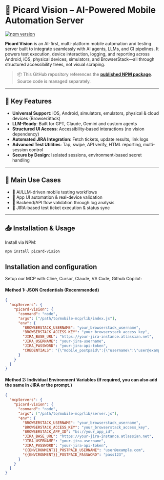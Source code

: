 # 🚀 Picard Vision – AI-Powered Mobile Automation Server

[![npm version](https://img.shields.io/npm/v/picard-vision.svg)](https://www.npmjs.com/package/picard-vision)

**Picard Vision** is an AI-first, multi-platform mobile automation and testing server built to integrate seamlessly with AI agents, LLMs, and CI pipelines. It powers test execution, device interaction, logging, and reporting across Android, iOS, physical devices, simulators, and BrowserStack—all through structured accessibility trees, not visual scraping.

> 📦 This GitHub repository references the [**published NPM package**](https://www.npmjs.com/package/picard-vision/v/1.0.0).  
> Source code is managed separately.

---

## 🔑 Key Features

- **Universal Support**: iOS, Android, simulators, emulators, physical & cloud devices (BrowserStack)
- **LLM-Ready**: Built for GPT, Claude, Gemini and custom agents
- **Structured UI Access**: Accessibility-based interactions (no vision dependency)
- **Automated JIRA Integration**: Fetch tickets, update results, link logs
- **Advanced Test Utilities**: Tap, swipe, API verify, HTML reporting, multi-session control
- **Secure by Design**: Isolated sessions, environment-based secret handling

---

## 🧪 Main Use Cases

- 🤖 AI/LLM-driven mobile testing workflows  
- 📱 App UI automation & real-device validation  
- 🧩 Backend/API flow validation through log analysis  
- 🧪 JIRA-based test ticket execution & status sync  

---

## 📥 Installation & Usage

Install via NPM:

```bash
npm install picard-vision
```

## Installation and configuration

Setup our MCP with Cline, Cursor, Claude, VS Code, Github Copilot:

#### Method 1: JSON Credentials (Recommended)
```json
{
  "mcpServers": {
    "picard-vision": {
      "command": "node",
      "args": ["/path/to/mobile-mcp/lib/index.js"],
      "env": {
        "BROWSERSTACK_USERNAME": "your_browserstack_username",
        "BROWSERSTACK_ACCESS_KEY": "your_browserstack_access_key",
        "JIRA_BASE_URL": "https://your-jira-instance.atlassian.net",
        "JIRA_USERNAME": "your-jira-username",
        "JIRA_PASSWORD": "your-jira-api-token",
        "CREDENTIALS": "{\"mobile_postpaid\":{\"username\":\"user@example.com\",\"password\":\"pass123\",\"additionalInfo\":{\"pin\":\"1234\"}},\"mobile_prepaid\":{\"username\":\"prepaid@example.com\",\"password\":\"pass456\"}}"
      }
    }
  }
}
```

#### Method 2: Individual Environment Variables (If required, you can also add the same in JIRA or the prompt.)
```json
{
  "mcpServers": {
    "picard-vision": {
      "command": "node",
      "args": ["/path/to/mobile-mcp/lib/server.js"],
      "env": {
        "BROWSERSTACK_USERNAME": "your_browserstack_username",
        "BROWSERSTACK_ACCESS_KEY": "your_browserstack_access_key",
        "BROWSERSTACK_APP_ID": "bs://your_app_id",
        "JIRA_BASE_URL": "https://your-jira-instance.atlassian.net",
        "JIRA_USERNAME": "your-jira-username",
        "JIRA_PASSWORD": "your-jira-api-token",
        "{{ENVIRONMENT}}_POSTPAID_USERNAME": "user@example.com",
        "{{ENVIRONMENT}}_POSTPAID_PASSWORD": "pass123",
      }
    }
  }
}
```
